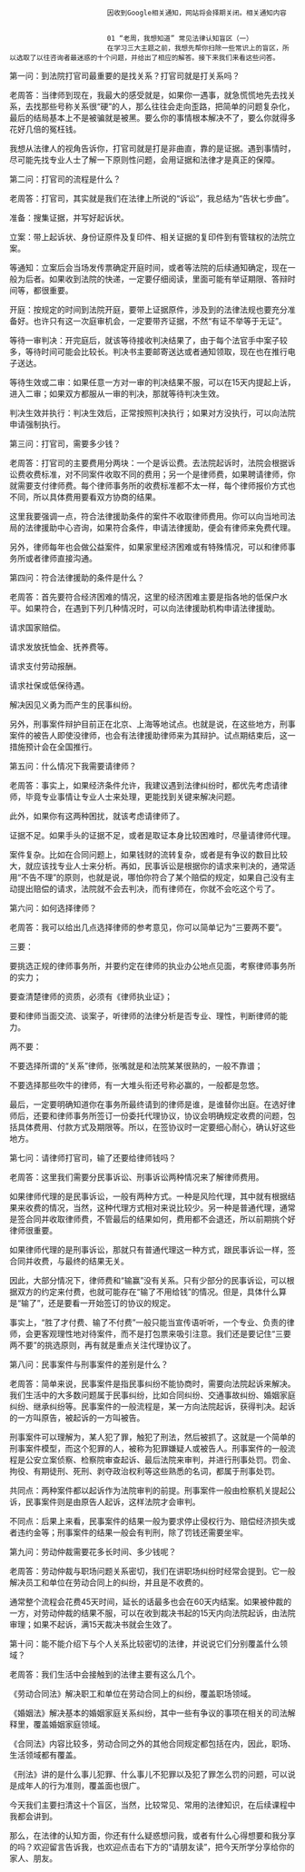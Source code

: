 
                            
                            因收到Google相关通知，网站将会择期关闭。相关通知内容
                            
                            
                            01 “老周，我想知道” 常见法律认知盲区（一）
                            在学习三大主题之前，我想先帮你扫除一些常识上的盲区，所以选取了以往咨询者最迷惑的十个问题，并给出了相应的解答。接下来我们来看这些问答。

第一问：到法院打官司最重要的是找关系？打官司就是打关系吗？

老周答：当律师到现在，我最大的感受就是，如果你一遇事，就急慌慌地先去找关系，去找那些号称关系很“硬”的人，那么往往会走向歪路，把简单的问题复杂化，最后的结局基本上不是被骗就是被黑。要么你的事情根本解决不了，要么你就得多花好几倍的冤枉钱。

我想从法律人的视角告诉你，打官司就是打是非曲直，靠的是证据。遇到事情时，尽可能先找专业人士了解一下原则性问题，会用证据和法律才是真正的保障。

第二问：打官司的流程是什么？

老周答：打官司，其实就是我们在法律上所说的“诉讼”，我总结为“告状七步曲”。


准备：搜集证据，并写好起诉状。

立案：带上起诉状、身份证原件及复印件、相关证据的复印件到有管辖权的法院立案。

等通知：立案后会当场发传票确定开庭时间，或者等法院的后续通知确定，现在一般为后者。如果收到法院的快递，一定要仔细阅读，里面可能有举证期限、答辩时间等，都很重要。

开庭：按规定的时间到法院开庭，要带上证据原件，涉及到的法律法规也要充分准备好。也许只有这一次庭审机会，一定要带齐证据，不然“有证不举等于无证”。

等待一审判决：开完庭后，就该等待接收判决结果了，由于每个法官手中案子较多，等待时间可能会比较长。判决书主要邮寄送达或者通知领取，现在也在推行电子送达。

等待生效或二审：如果任意一方对一审的判决结果不服，可以在15天内提起上诉，进入二审；如果双方都服从一审的判决，那就等待判决生效。

判决生效并执行：判决生效后，正常按照判决执行；如果对方没执行，可以向法院申请强制执行。


第三问：打官司，需要多少钱？

老周答：打官司的主要费用分两块：一个是诉讼费。去法院起诉时，法院会根据诉讼费收费标准，对不同案件收取不同的费用；另一个是律师费，如果聘请律师，你就需要支付律师费。每个律师事务所的收费标准都不太一样，每个律师报价方式也不同，所以具体费用要看双方协商的结果。

这里我要强调一点，符合法律援助条件的案件不收取律师费用。你可以向当地司法局的法律援助中心咨询，如果符合条件，申请法律援助，便会有律师来免费代理。

另外，律师每年也会做公益案件，如果家里经济困难或有特殊情况，可以和律师事务所或者律师直接沟通。

第四问：符合法律援助的条件是什么？

老周答：首先要符合经济困难的情况，这里的经济困难主要是指各地的低保户水平。如果符合，在遇到下列几种情况时，可以向法律援助机构申请法律援助。


请求国家赔偿。

请求发放抚恤金、抚养费等。

请求支付劳动报酬。

请求社保或低保待遇。

解决因见义勇为而产生的民事纠纷。


另外，刑事案件辩护目前正在北京、上海等地试点。也就是说，在这些地方，刑事案件的被告人即使没律师，也会有法律援助律师来为其辩护。试点期结束后，这一措施预计会在全国推行。

第五问：什么情况下我需要请律师？

老周答：事实上，如果经济条件允许，我建议遇到法律纠纷时，都优先考虑请律师，毕竟专业事情让专业人士来处理，更能找到关键来解决问题。

此外，如果你有这两种困扰，就该考虑请律师了。


证据不足。如果手头的证据不足，或者是取证本身比较困难时，尽量请律师代理。

案件复杂。比如在合同问题上，如果钱财的流转复杂，或者是有争议的数目比较大，就应该找专业人士来分析。再如，民事诉讼是根据你的请求来判决的，通常适用“不告不理”的原则，也就是说，哪怕你符合了某个赔偿的规定，如果自己没有主动提出赔偿的请求，法院就不会去判决，而有律师在，你就不会吃这个亏了。


第六问：如何选择律师？

老周答：我可以给出几点选择律师的参考意见，你可以简单记为“三要两不要”。

三要：


要挑选正规的律师事务所，并要约定在律师的执业办公地点见面，考察律师事务所的实力；

要查清楚律师的资质，必须有《律师执业证》；

要和律师当面交流、谈案子，听律师的法律分析是否专业、理性，判断律师的能力。


两不要：


不要选择所谓的“关系”律师，张嘴就是和法院某某很熟的，一般不靠谱；

不要选择那些吹牛的律师，有一大堆头衔还号称必赢的，一般都是忽悠。


最后，一定要明确知道你在事务所最终请到的律师是谁，是谁替你出庭。在选好律师后，还要和律师事务所签订一份委托代理协议，协议会明确规定收费的问题，包括具体费用、付款方式及期限等。所以，在签协议时一定要细心耐心，确认好这些地方。

第七问：请律师打官司，输了还要给律师钱吗？

老周答：这里我们需要分民事诉讼、刑事诉讼两种情况来了解律师费用。

如果律师代理的是民事诉讼，一般有两种方式。一种是风险代理，其中就有根据结果来收费的情况，当然，这种代理方式相对来说比较少。另一种是普通代理，通常是签合同并收取律师费，不管最后的结果如何，费用都不会退还，所以前期挑个好律师很重要。

如果律师代理的是刑事诉讼，那就只有普通代理这一种方式，跟民事诉讼一样，签合同并收费，与最终的结果无关。

因此，大部分情况下，律师费和“输赢”没有关系。只有少部分的民事诉讼，可以根据双方的约定来付费，也就可能存在“输了不用给钱”的情况。但是，具体什么算是“输了”，还是要看一开始签订的协议的规定。

事实上，“胜了才付费、输了不付费”一般只能当宣传语听听，一个专业、负责的律师，会更客观理性地对待案件，而不是打包票来吸引注意。我们还是要记住“三要两不要”的挑选原则，再有就是重点关注代理协议了。

第八问：民事案件与刑事案件的差别是什么？

老周答：简单来说，民事案件是指民事纠纷不能协商时，需要向法院起诉来解决。我们生活中的大多数问题属于民事纠纷，比如合同纠纷、交通事故纠纷、婚姻家庭纠纷、继承纠纷等。民事案件的一般流程是，某一方向法院起诉，获得判决。起诉的一方叫原告，被起诉的一方叫被告。

刑事案件可以理解为，某人犯了罪，触犯了刑法，然后被抓了。这就是一个简单的刑事案件模型，而这个犯罪的人，被称为犯罪嫌疑人或被告人。刑事案件的一般流程是公安立案侦察、检察院审查起诉、最后法院来审判，并进行刑事处罚。罚金、拘役、有期徒刑、死刑、剥夺政治权利等这些熟悉的名词，都属于刑事处罚。

共同点：两种案件都以起诉作为法院审判的前提。刑事案件一般由检察机关提起公诉，民事案件则是由原告人起诉，这样法院才会审判。

不同点：后果上来看，民事案件的结果一般为要求停止侵权行为、赔偿经济损失或者违约金等；刑事案件的结果一般会有判刑，除了罚钱还需要坐牢。

第九问：劳动仲裁需要花多长时间、多少钱呢？

老周答：劳动仲裁与职场问题关系密切，我们在讲职场纠纷时经常会提到。它一般解决员工和单位在劳动合同上的纠纷，并且是不收费的。

通常整个流程会花费45天时间，延长的话最多也会在60天内结案。如果被仲裁的一方，对劳动仲裁的结果不服，可以在收到裁决书起的15天内向法院起诉，由法院审理；如果不起诉，满15天裁决书就会生效了。

第十问：能不能介绍下与个人关系比较密切的法律，并说说它们分别覆盖什么领域？

老周答：我们生活中会接触到的法律主要有这么几个。


《劳动合同法》解决职工和单位在劳动合同上的纠纷，覆盖职场领域。

《婚姻法》解决基本的婚姻家庭关系纠纷，其中一些有争议的事项在相关的司法解释里，覆盖婚姻家庭领域。

《合同法》内容比较多，劳动合同之外的其他合同规定都包括在内，因此，职场、生活领域都有覆盖。

《刑法》讲的是什么事儿犯罪、什么事儿不犯罪以及犯了罪怎么罚的问题，可以说是成年人的行为准则，覆盖面也很广。


今天我们主要扫清这十个盲区，当然，比较常见、常用的法律知识，在后续课程中我都会讲到。

那么，在法律的认知方面，你还有什么疑惑想问我，或者有什么心得想要和我分享的吗？欢迎留言告诉我，也欢迎点击右下方的“请朋友读”，把今天所学分享给你的家人、朋友。

                        
                        
                            